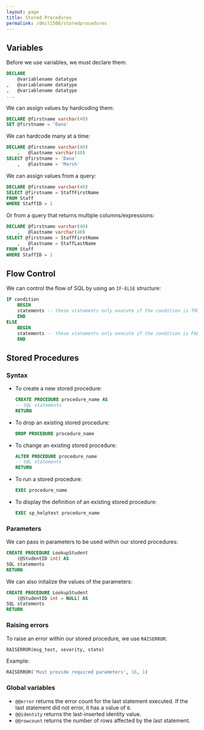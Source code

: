 ```yaml
---
layout: page
title: Stored Procedures
permalink: /dmit1508/storedprocedures
---
```


## Variables

Before we use variables, we must declare them:
```sql
DECLARE 
    @variablename datatype
,	@variablename datatype
,	@variablename datatype
...
```

We can assign values by hardcoding them:
```sql
DECLARE @firstname varchar(40)
SET @firstname = 'Dana'
```

We can hardcode many at a time:
```sql
DECLARE @firstname varchar(40)
    ,	@lastname varchar(40)
SELECT @firstname = 'Dana'
    ,	@lastname = 'Marsh'
```

We can assign values from a query:
```sql
DECLARE @firstname varchar(40)
SELECT @firstname = StaffFirstName 
FROM Staff 
WHERE StaffID = 1
```

Or from a query that returns multiple columns/expressions:
```sql
DECLARE @firstname varchar(40)
    ,	@lastname varchar(40)
SELECT @firstname = StaffFirstName
    ,	@lastname = StaffLastName
FROM Staff 
WHERE StaffID = 1
```

## Flow Control

We can control the flow of SQL by using an `IF-ELSE` structure:
```sql
IF condition
	BEGIN
	statements -- these statements only execute if the condition is TRUE
	END
ELSE
	BEGIN
	statements -- these statements only execute if the condition is FALSE
	END
```

## Stored Procedures

### Syntax

- To create a new stored procedure:
    ```sql
    CREATE PROCEDURE procedure_name AS
    -- SQL statements
    RETURN
    ```
- To drop an existing stored procedure:
    ```sql
    DROP PROCEDURE procedure_name
    ```
- To change an existing stored procedure:
    ```sql
    ALTER PROCEDURE procedure_name
    -- SQL statements
    RETURN
    ```
- To run a stored procedure:
    ```sql
    EXEC procedure_name
    ```
- To display the definition of an existing stored procedure:
    ```sql
    EXEC sp_helptext procedure_name
    ```

### Parameters

We can pass in parameters to be used within our stored procedures:
```sql
CREATE PROCEDURE LookupStudent 
	(@StudentID int) AS
SQL statements
RETURN
```
We can also initalize the values of the parameters:
```sql
CREATE PROCEDURE LookupStudent 
	(@StudentID int = NULL) AS
SQL statements
RETURN
```

### Raising errors
To raise an error within our stored procedure, we use `RAISERROR`:
```sql
RAISERROR(msg_text, severity, state)
```

Example:
```sql
RAISERROR('Must provide required parameters', 16, 1)
```

### Global variables
- `@@error` returns the error count for the last statement executed. If the last statement did not error, it has a value of `0`.
- `@@identity` returns the last-inserted identity value.
- `@@rowcount` returns the number of rows affected by the last statement.
